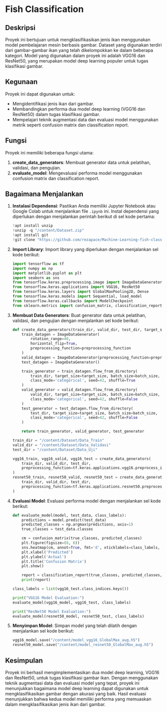 # Fish Classification

## Deskripsi
Proyek ini bertujuan untuk mengklasifikasikan jenis ikan menggunakan model pembelajaran mesin berbasis gambar. Dataset yang digunakan terdiri dari gambar-gambar ikan yang telah dikelompokkan ke dalam beberapa kategori. Model yang digunakan dalam proyek ini adalah VGG16 dan ResNet50, yang merupakan model deep learning populer untuk tugas klasifikasi gambar.

## Kegunaan
Proyek ini dapat digunakan untuk:
- Mengidentifikasi jenis ikan dari gambar.
- Membandingkan performa dua model deep learning (VGG16 dan ResNet50) dalam tugas klasifikasi gambar.
- Mempelajari teknik augmentasi data dan evaluasi model menggunakan metrik seperti confusion matrix dan classification report.

## Fungsi
Proyek ini memiliki beberapa fungsi utama:
1. **create_data_generators**: Membuat generator data untuk pelatihan, validasi, dan pengujian.
2. **evaluate_model**: Mengevaluasi performa model menggunakan confusion matrix dan classification report.

## Bagaimana Menjalankan
1. **Instalasi Dependensi**:
   Pastikan Anda memiliki Jupyter Notebook atau Google Colab untuk menjalankan file `.ipynb` ini. Instal dependensi yang diperlukan dengan menjalankan perintah berikut di sel kode pertama:
   ```python
   !apt install unzip
   !unzip -q "/content/Dataset.zip"
   !apt install git
   !git clone "https://github.com/rezapace/Machine-Learning-fish-classification"
   ```

2. **Import Library**:
   Import library yang diperlukan dengan menjalankan sel kode berikut:
   ```python
   import tensorflow as tf
   import numpy as np
   import matplotlib.pyplot as plt
   import seaborn as sns
   from tensorflow.keras.preprocessing.image import ImageDataGenerator
   from tensorflow.keras.applications import VGG16, ResNet50
   from tensorflow.keras.layers import GlobalMaxPooling2D, Dense
   from tensorflow.keras.models import Sequential, load_model
   from tensorflow.keras.callbacks import ModelCheckpoint
   from sklearn.metrics import confusion_matrix, classification_report
   ```

3. **Membuat Data Generators**:
   Buat generator data untuk pelatihan, validasi, dan pengujian dengan menjalankan sel kode berikut:
   ```python
   def create_data_generators(train_dir, valid_dir, test_dir, target_size=(224, 224), batch_size=32, preprocessing_function=None):
       train_datagen = ImageDataGenerator(
           rotation_range=40,
           horizontal_flip=True,
           preprocessing_function=preprocessing_function
       )
       valid_datagen = ImageDataGenerator(preprocessing_function=preprocessing_function)
       test_datagen = ImageDataGenerator()

       train_generator = train_datagen.flow_from_directory(
           train_dir, target_size=target_size, batch_size=batch_size,
           class_mode='categorical', seed=42, shuffle=True
       )
       valid_generator = valid_datagen.flow_from_directory(
           valid_dir, target_size=target_size, batch_size=batch_size,
           class_mode='categorical', seed=42, shuffle=False
       )
       test_generator = test_datagen.flow_from_directory(
           test_dir, target_size=target_size, batch_size=batch_size,
           class_mode='categorical', seed=42, shuffle=False
       )

       return train_generator, valid_generator, test_generator

   train_dir = "/content/Dataset/Data_Train"
   valid_dir = "/content/Dataset/Data_Validasi"
   test_dir = "/content/Dataset/Data_Uji"

   vgg16_train, vgg16_valid, vgg16_test = create_data_generators(
       train_dir, valid_dir, test_dir,
       preprocessing_function=tf.keras.applications.vgg16.preprocess_input
   )
   resnet50_train, resnet50_valid, resnet50_test = create_data_generators(
       train_dir, valid_dir, test_dir,
       preprocessing_function=tf.keras.applications.resnet50.preprocess_input
   )
   ```

4. **Evaluasi Model**:
   Evaluasi performa model dengan menjalankan sel kode berikut:
   ```python
   def evaluate_model(model, test_data, class_labels):
       predictions = model.predict(test_data)
       predicted_classes = np.argmax(predictions, axis=1)
       true_classes = test_data.classes

       cm = confusion_matrix(true_classes, predicted_classes)
       plt.figure(figsize=(8, 6))
       sns.heatmap(cm, annot=True, fmt='d', xticklabels=class_labels, yticklabels=class_labels, cmap='Blues')
       plt.xlabel('Predicted')
       plt.ylabel('Actual')
       plt.title('Confusion Matrix')
       plt.show()

       report = classification_report(true_classes, predicted_classes, target_names=class_labels)
       print(report)

   class_labels = list(vgg16_test.class_indices.keys())

   print("VGG16 Model Evaluation:")
   evaluate_model(vgg16_model, vgg16_test, class_labels)

   print("ResNet50 Model Evaluation:")
   evaluate_model(resnet50_model, resnet50_test, class_labels)
   ```

5. **Menyimpan Model**:
   Simpan model yang telah dilatih dengan menjalankan sel kode berikut:
   ```python
   vgg16_model.save("/content/model_vgg16_GlobalMax_aug.h5")
   resnet50_model.save("/content/model_resnet50_GlobalMax_aug.h5")
   ```

## Kesimpulan
Proyek ini berhasil mengimplementasikan dua model deep learning, VGG16 dan ResNet50, untuk tugas klasifikasi gambar ikan. Dengan menggunakan teknik augmentasi data dan evaluasi model yang tepat, proyek ini menunjukkan bagaimana model deep learning dapat digunakan untuk mengklasifikasikan gambar dengan akurasi yang baik. Hasil evaluasi menunjukkan bahwa kedua model memiliki performa yang memuaskan dalam mengklasifikasikan jenis ikan dari gambar.
